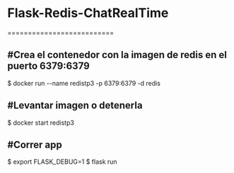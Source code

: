# Flask-Redis-ChatRealTime
==========================

#Crea el contenedor con la imagen de redis en el puerto 6379:6379
-----------------------------------------------------------------
$ docker run --name redistp3 -p 6379:6379 -d redis

#Levantar imagen o detenerla
----------------------------
$ docker start redistp3

#Correr app
-----------
$ export FLASK_DEBUG=1
$ flask run
